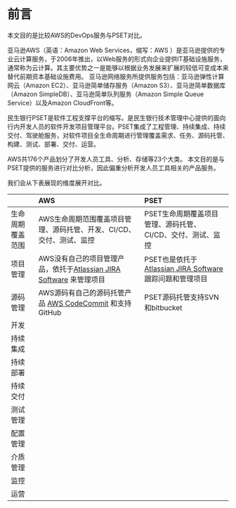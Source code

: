 # 前言

本文目的是比较AWS的DevOps服务与PSET对比。

亚马逊AWS（英语：Amazon Web Services，缩写：AWS ）是亚马逊提供的专业云计算服务，于2006年推出，以Web服务的形式向企业提供IT基础设施服务，通常称为云计算。其主要优势之一是能够以根据业务发展来扩展的较低可变成本来替代前期资本基础设施费用。 亚马逊网络服务所提供服务包括：亚马逊弹性计算网云（Amazon EC2）、亚马逊简单储存服务（Amazon S3）、亚马逊简单数据库（Amazon SimpleDB）、亚马逊简单队列服务（Amazon Simple Queue Service）以及Amazon CloudFront等。

民生银行PSET是软件工程支撑平台的缩写。是民生银行技术管理中心提供的面向行内开发人员的软件开发项目管理平台。PSET集成了工程管理、持续集成、持续交付、驾驶舱服务，对软件项目全生命周期进行管理覆盖需求、任务、源码托管、构建、测试、部署、交付、运营。

AWS共176个产品划分了开发人员工具、分析、存储等23个大类。 本文目的是与PSET提供的服务进行对比分析，因此偏重分析开发人员工具相关的产品服务。

我们会从下表展现的维度展开对比。

|  | AWS | PSET |
| :--- | :--- | :--- |
| 生命周期覆盖范围 | AWS生命周期范围覆盖项目管理、源码托管、开发、CI/CD、交付、测试、监控 | PSET生命周期覆盖项目管理、源码托管、CI/CD、交付、测试、监控 |
| 项目管理 | AWS没有自己的项目管理产品，依托于[Atlassian JIRA Software](https://www.atlassian.com/software/jira) 来管理项目 | PSET也是依托于[Atlassian JIRA Software](https://www.atlassian.com/software/jira) 跟踪问题和管理项目 |
| 源码管理 | AWS源码有自己的源码托管产品 [AWS CodeCommit](aws-codecommit.md) 和支持GitHub | PSET源码托管支持SVN和bitbucket |
| 开发 |  |  |
| 持续集成 |  |  |
| 持续部署 |  |  |
| 持续交付 |  |  |
| 测试管理 |  |  |
| 配置管理 |  |  |
| 介质管理 |  |  |
| 监控 |  |  |
| 运营 |  |  |



